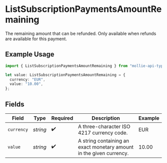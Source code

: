 # ListSubscriptionPaymentsAmountRemaining

The remaining amount that can be refunded. Only available when refunds are available for this payment.

## Example Usage

```typescript
import { ListSubscriptionPaymentsAmountRemaining } from "mollie-api-typescript/models/operations";

let value: ListSubscriptionPaymentsAmountRemaining = {
  currency: "EUR",
  value: "10.00",
};
```

## Fields

| Field                                                               | Type                                                                | Required                                                            | Description                                                         | Example                                                             |
| ------------------------------------------------------------------- | ------------------------------------------------------------------- | ------------------------------------------------------------------- | ------------------------------------------------------------------- | ------------------------------------------------------------------- |
| `currency`                                                          | *string*                                                            | :heavy_check_mark:                                                  | A three-character ISO 4217 currency code.                           | EUR                                                                 |
| `value`                                                             | *string*                                                            | :heavy_check_mark:                                                  | A string containing an exact monetary amount in the given currency. | 10.00                                                               |